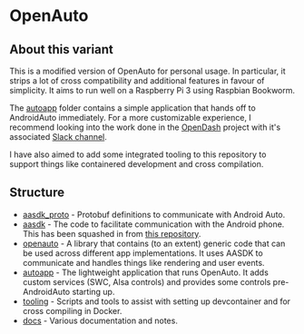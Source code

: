
# OpenAuto


## About this variant
This is a modified version of OpenAuto for personal usage. In particular, it strips a lot of cross compatibility and additional features in favour of simplicity. It aims to run well on a Raspberry Pi 3 using Raspbian Bookworm.

The [autoapp](./autoapp/) folder contains a simple application that hands off to AndroidAuto immediately. For a more customizable experience, I recommend looking into the work done in the [OpenDash](https://github.com/openDsh/dash) project with it's associated [Slack channel](https://join.slack.com/t/opendsh/shared_invite/zt-la398uly-a6eMH5ttEQhbtE6asVKx4Q).

I have also aimed to add some integrated tooling to this repository to support things like containered development and cross compilation.



## Structure
- [aasdk_proto](./aasdk_proto/) - Protobuf definitions to communicate with Android Auto.
- [aasdk](./aasdk/) - The code to facilitate communication with the Android phone. This has been squashed in from [this repository](https://github.com/OpenDsh/aasdk).
- [openauto](./openauto/) - A library that contains (to an extent) generic code that can be used across different app implementations. It uses AASDK to communicate and handles things like rendering and user events.
- [autoapp](./autoapp/) - The lightweight application that runs OpenAuto. It adds custom services (SWC, Alsa controls) and provides some controls pre-AndroidAuto starting up.
- [tooling](./tooling/) - Scripts and tools to assist with setting up devcontainer and for cross compiling in Docker.
- [docs](./docs) - Various documentation and notes.

